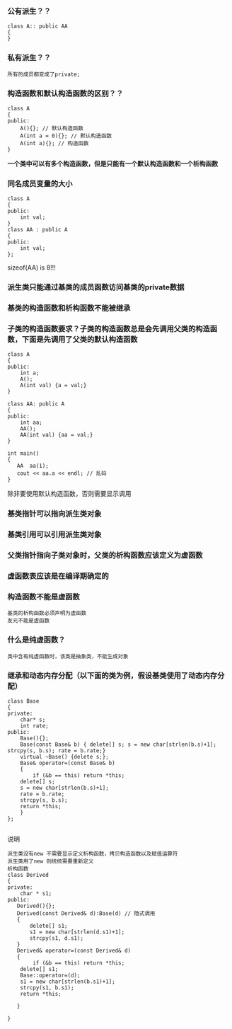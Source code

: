 ### 公有派生？？
```
class A:: public AA
{
}
```

### 私有派生？？
```
所有的成员都变成了private;
```

### 构造函数和默认构造函数的区别？？
```
class A
{
public:
    A(){}; // 默认构造函数
    A(int a = 0){}; // 默认构造函数
    A(int a){}; // 构造函数
}
```
**一个类中可以有多个构造函数，但是只能有一个默认构造函数和一个析构函数**

### 同名成员变量的大小
```
class A
{
public:
    int val;
}
class AA : public A
{
public:
	int val;
};
```
sizeof(AA) is 8!!!

### 派生类只能通过基类的成员函数访问基类的private数据

### 基类的构造函数和析构函数不能被继承

### 子类的构造函数要求？子类的构造函数总是会先调用父类的构造函数，下面是先调用了父类的默认构造函数
```
class A
{
public:
    int a;
    A();
    A(int val) {a = val;}
}

class AA: public A
{
public:
    int aa;
    AA();
    AA(int val) {aa = val;}
}

int main()
{
   AA  aa(1);
   cout << aa.a << endl; // 乱码
}
```
除非要使用默认构造函数，否则需要显示调用

### 基类指针可以指向派生类对象

### 基类引用可以引用派生类对象

### 父类指针指向子类对象时，父类的析构函数应该定义为虚函数

### 虚函数表应该是在编译期确定的

### 构造函数不能是虚函数
```
基类的析构函数必须声明为虚函数
友元不能是虚函数
```

### 什么是纯虚函数？
```
类中含有纯虚函数时，该类是抽象类，不能生成对象
```

### 继承和动态内存分配（以下面的类为例，假设基类使用了动态内存分配）
```
class Base
{
private:
    char* s;
    int rate;
public:
    Base(){};
    Base(const Base& b) { delete[] s; s = new char[strlen(b.s)+1]; strcpy(s, b.s); rate = b.rate;}
    virtual ~Base() {delete s;};
    Base& operator=(const Base& b)
    {
    	if (&b == this) return *this;
	delete[] s;
	s = new char[strlen(b.s)+1];
	rate = b.rate;
	strcpy(s, b.s);
	return *this;
    }
};


```
说明
```
派生类没有new 不需要显示定义析构函数，拷贝构造函数以及赋值运算符
派生类用了new 则统统需要重新定义
析构函数
class Derived
{
private:
    char * s1;
public:
   Derived(){};
   Derived(const Derived& d):Base(d) // 隐式调用
   {
       delete[] s1;
       s1 = new char[strlen(d.s1)+1];
       strcpy(s1, d.s1);
   }
   Derived& operator=(const Derived& d)
   {
       	if (&b == this) return *this;
	delete[] s1;
	Base::operator=(d);
	s1 = new char[strlen(b.s1)+1];
	strcpy(s1, b.s1);
	return *this;
   
   }

}

```
